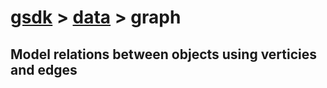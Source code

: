 # [gsdk](../../README.md) > [data](../data.md) > graph

## Model relations between objects using verticies and edges